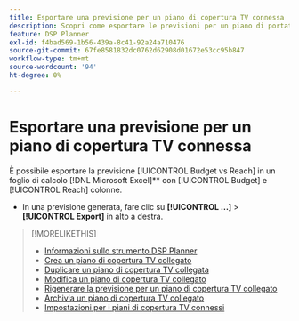 ```yaml
---
title: Esportare una previsione per un piano di copertura TV connessa
description: Scopri come esportare le previsioni per un piano di portata TV collegato.
feature: DSP Planner
exl-id: f4bad569-1b56-439a-8c41-92a24a710476
source-git-commit: 67fe8581832dc0762d62908d01672e53cc95b847
workflow-type: tm+mt
source-wordcount: '94'
ht-degree: 0%

---
```


# Esportare una previsione per un piano di copertura TV connessa

È possibile esportare la previsione [!UICONTROL Budget vs Reach] in un foglio di calcolo [!DNL Microsoft Excel]** con [!UICONTROL Budget] e [!UICONTROL Reach] colonne.

* In una previsione generata, fare clic su **[!UICONTROL ...]** > **[!UICONTROL Export]** in alto a destra.

>[!MORELIKETHIS]
>
>* [Informazioni sullo strumento DSP Planner](planner-about.md)
>* [Crea un piano di copertura TV collegato](planner-create.md)
>* [Duplicare un piano di copertura TV collegata](planner-duplicate.md)
>* [Modifica un piano di copertura TV collegato](planner-edit.md)
>* [Rigenerare la previsione per un piano di copertura TV collegato](planner-forecast.md)
>* [Archivia un piano di copertura TV collegato](planner-archive.md)
>* [Impostazioni per i piani di copertura TV connessi](planner-settings.md)
